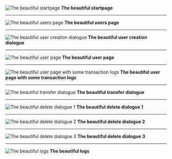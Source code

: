 
![The beautiful startpage](https://user-images.githubusercontent.com/37669174/167224895-2b399286-0ee8-4f78-a36a-02e10ebc2f97.png)
__The beautiful startpage__

---

![The beautiful users page](https://user-images.githubusercontent.com/37669174/167224933-0a454b6b-1bd5-4f8c-adfb-79b144f70675.png)
__The beautiful users page__

---

![The beautiful user creation dialogue](https://user-images.githubusercontent.com/37669174/167224984-6d65f118-4579-419b-9ca6-d729b327f44b.png)
__The beautiful user creation dialogue__

---

![The beautiful user page](https://user-images.githubusercontent.com/37669174/167225044-ca4b9e9b-5a2f-4a2a-bad0-bc378c3f0a50.png)
__The beautiful user page__

---

![The beautiful user page with some transaction logs](https://user-images.githubusercontent.com/37669174/167225106-469c9687-fa0e-4c0b-bf69-334e0085b627.png)
__The beautiful user page with some transaction logs__

---

![The beautiful transfer dialogue](https://user-images.githubusercontent.com/37669174/167225120-40908177-29a2-43c4-b959-11bf93508e8b.png)
__The beautiful transfer dialogue__

---

![The beautiful delete dialogue 1](https://user-images.githubusercontent.com/37669174/167225135-357762d6-d060-40fb-a0ed-89e522bcb799.png)
__The beautiful delete dialogue 1__

---

![The beautiful delete dialogue 2](https://user-images.githubusercontent.com/37669174/167225144-d579098c-f82b-4c1d-b78d-d095ac44a5b6.png)
__The beautiful delete dialogue 2__

---

![The beautiful delete dialogue 3](https://user-images.githubusercontent.com/37669174/167225150-d4535389-e3ac-42eb-b7df-bebea8ea9afa.png)
__The beautiful delete dialogue 3__

---

![The beautiful logs](https://user-images.githubusercontent.com/37669174/167225250-0bbfbe5a-fc48-47c6-b95d-c3d94a3b4ff8.png)
__The beautiful logs__


